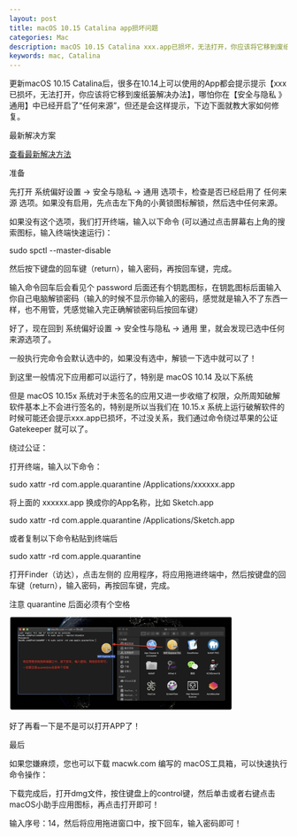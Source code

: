 ```yaml
---
layout: post
title: macOS 10.15 Catalina app损坏问题
categories: Mac
description: macOS 10.15 Catalina xxx.app已损坏，无法打开，你应该将它移到废纸篓解决方法
keywords: mac, Catalina
---
```


更新macOS 10.15 Catalina后，很多在10.14上可以使用的App都会提示提示【xxx已损坏，无法打开，你应该将它移到废纸篓解决办法】，哪怕你在【安全与隐私 》 通用】中已经开启了“任何来源”，但还是会这样提示，下边下面就教大家如何修复。

最新解决方案

[查看最新解决方法](https://www.macwk.com/article/macos-file-damage)

准备

先打开 系统偏好设置 -> 安全与隐私 -> 通用 选项卡，检查是否已经启用了 任何来源 选项。如果没有启用，先点击左下角的小黄锁图标解锁，然后选中任何来源。

如果没有这个选项，我们打开终端，输入以下命令 (可以通过点击屏幕右上角的搜索图标，输入终端快速运行)：

sudo spctl --master-disable

然后按下键盘的回车键（return），输入密码，再按回车键，完成。

输入命令回车后会看见个 password 后面还有个钥匙图标，在钥匙图标后面输入你自己电脑解锁密码（输入的时候不显示你输入的密码，感觉就是输入不了东西一样，也不用管，凭感觉输入完正确解锁密码后按回车键）

好了，现在回到 系统偏好设置 -> 安全性与隐私 -> 通用 里，就会发现已选中任何来源选项了。

一般执行完命令会默认选中的，如果没有选中，解锁一下选中就可以了！

到这里一般情况下应用都可以运行了，特别是 macOS 10.14 及以下系统

但是 macOS 10.15x 系统对于未签名的应用又进一步收缩了权限，众所周知破解软件基本上不会进行签名的，特别是所以当我们在 10.15.x 系统上运行破解软件的时候可能还会提示xxx.app已损坏，不过没关系，我们通过命令绕过苹果的公证 Gatekeeper 就可以了。

绕过公证：

打开终端，输入以下命令：

sudo xattr -rd com.apple.quarantine /Applications/xxxxxx.app

将上面的 xxxxxx.app 换成你的App名称，比如 Sketch.app

sudo xattr -rd com.apple.quarantine /Applications/Sketch.app

或者复制以下命令粘贴到终端后

sudo xattr -rd com.apple.quarantine

打开Finder（访达），点击左侧的 应用程序，将应用拖进终端中，然后按键盘的回车键（return），输入密码，再按回车键，完成。

注意 quarantine 后面必须有个空格

<img src="/images/posts/mac_catalina.webp" width="80%" alt="拖拽演示图" />

好了再看一下是不是可以打开APP了！

最后

如果您嫌麻烦，您也可以下载 macwk.com 编写的 macOS工具箱，可以快速执行命令操作：

下载完成后，打开dmg文件，按住键盘上的control键，然后单击或者右键点击macOS小助手应用图标，再点击打开即可！

输入序号：14，然后将应用拖进窗口中，按下回车，输入密码即可！